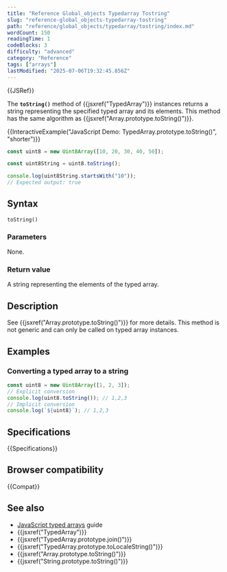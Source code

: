 ```yaml
---
title: "Reference Global_objects Typedarray Tostring"
slug: "reference-global_objects-typedarray-tostring"
path: "reference/global_objects/typedarray/tostring/index.md"
wordCount: 150
readingTime: 1
codeBlocks: 3
difficulty: "advanced"
category: "Reference"
tags: ["arrays"]
lastModified: "2025-07-06T19:32:45.856Z"
---
```



{{JSRef}}

The **`toString()`** method of {{jsxref("TypedArray")}} instances returns a string representing the specified typed array and its elements. This method has the same algorithm as {{jsxref("Array.prototype.toString()")}}.

{{InteractiveExample("JavaScript Demo: TypedArray.prototype.toString()", "shorter")}}

```js interactive-example
const uint8 = new Uint8Array([10, 20, 30, 40, 50]);

const uint8String = uint8.toString();

console.log(uint8String.startsWith("10"));
// Expected output: true
```

## Syntax

```js-nolint
toString()
```

### Parameters

None.

### Return value

A string representing the elements of the typed array.

## Description

See {{jsxref("Array.prototype.toString()")}} for more details. This method is not generic and can only be called on typed array instances.

## Examples

### Converting a typed array to a string

```js
const uint8 = new Uint8Array([1, 2, 3]);
// Explicit conversion
console.log(uint8.toString()); // 1,2,3
// Implicit conversion
console.log(`${uint8}`); // 1,2,3
```

## Specifications

{{Specifications}}

## Browser compatibility

{{Compat}}

## See also

- [JavaScript typed arrays](/en-US/docs/Web/JavaScript/Guide/Typed_arrays) guide
- {{jsxref("TypedArray")}}
- {{jsxref("TypedArray.prototype.join()")}}
- {{jsxref("TypedArray.prototype.toLocaleString()")}}
- {{jsxref("Array.prototype.toString()")}}
- {{jsxref("String.prototype.toString()")}}
